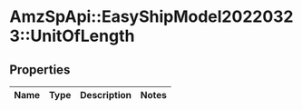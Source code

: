 # AmzSpApi::EasyShipModel20220323::UnitOfLength

## Properties
Name | Type | Description | Notes
------------ | ------------- | ------------- | -------------

